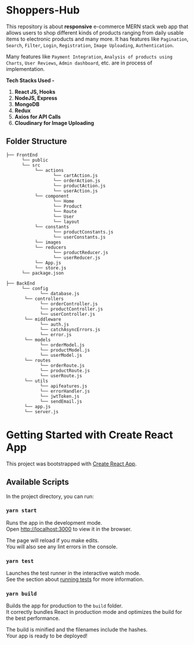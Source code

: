 # Shoppers-Hub
This repository is about **responsive** e-commerce MERN stack web app that allows users to shop different kinds of products ranging from daily usable items to electronic products and many more. It has features like ```Pagination```, ```Search```, ```Filter```, ```Login```, ```Registration```, ```Image Uploading```, ```Authentication```.

  Many features like ```Payment Integration```, ```Analysis of products using Charts```, ```User Reviews```, ```Admin dashboard```, etc. are in process of implementation.


**Tech Stacks Used -** 
1. **React JS, Hooks**
2. **NodeJS, Express**
3. **MongoDB**
4. **Redux**
5. **Axios for API Calls**
6. **Cloudinary for Image Uploading**

## Folder Structure
```
├── FrontEnd 
      └── public
      └── src
           └── actions
                  └── cartAction.js
                  └── orderAction.js
                  └── productAction.js
                  └── userAction.js
           └── component
                  └── Home
                  └── Product
                  └── Route
                  └── User
                  └── layout
           └── constants
                  └── productConstants.js
                  └── userConstants.js
           └── images
           └── reducers
                  └── productReducer.js
                  └── userReducer.js
           └── App.js
           └── store.js
      └── package.json
            
├── BackEnd 
      └── config
             └── database.js
       └── controllers
             └── orderController.js
             └── productController.js
             └── userController.js
       └── middleware
             └── auth.js 
             └── catchAsyncErrors.js
             └── error.js
       └── models
             └── orderModel.js 
             └── productModel.js
             └── userModel.js
       └── routes
             └── orderRoute.js 
             └── productRoute.js
             └── userRoute.js
       └── utils
             └── apifeatures.js 
             └── errorHandler.js
             └── jwtToken.js
             └── sendEmail.js
       └── app.js
       └── server.js
```

# Getting Started with Create React App

This project was bootstrapped with [Create React App](https://github.com/facebook/create-react-app).

## Available Scripts

In the project directory, you can run:

### `yarn start`

Runs the app in the development mode.\
Open [http://localhost:3000](http://localhost:3000) to view it in the browser.

The page will reload if you make edits.\
You will also see any lint errors in the console.

### `yarn test`

Launches the test runner in the interactive watch mode.\
See the section about [running tests](https://facebook.github.io/create-react-app/docs/running-tests) for more information.

### `yarn build`

Builds the app for production to the `build` folder.\
It correctly bundles React in production mode and optimizes the build for the best performance.

The build is minified and the filenames include the hashes.\
Your app is ready to be deployed!
